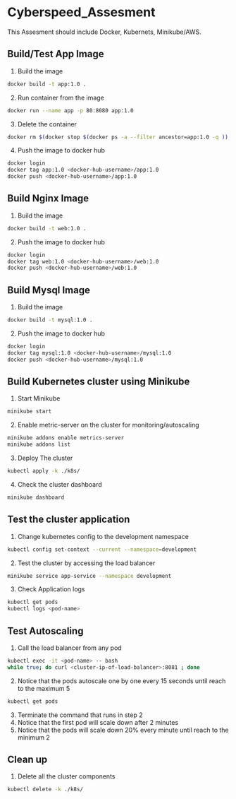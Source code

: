 # Cyberspeed_Assesment
This Assesment should include Docker, Kubernets, Minikube/AWS.

## Build/Test App Image
1. Build the image
```bash
docker build -t app:1.0 .
```
2. Run container from the image
```bash
docker run --name app -p 80:8080 app:1.0
```
3. Delete the container
```bash
docker rm $(docker stop $(docker ps -a --filter ancestor=app:1.0 -q ))
```
4. Push the image to docker hub
```bash
docker login
docker tag app:1.0 <docker-hub-username>/app:1.0
docker push <docker-hub-username>/app:1.0
```

## Build Nginx Image
1. Build the image
```bash
docker build -t web:1.0 .
```
2. Push the image to docker hub
```bash
docker login
docker tag web:1.0 <docker-hub-username>/web:1.0
docker push <docker-hub-username>/web:1.0
```

## Build Mysql Image
1. Build the image
```bash
docker build -t mysql:1.0 .
```
2. Push the image to docker hub
```bash
docker login
docker tag mysql:1.0 <docker-hub-username>/mysql:1.0
docker push <docker-hub-username>/mysql:1.0
```

## Build Kubernetes cluster using Minikube
1. Start Minikube
```bash
minikube start
```
2. Enable metric-server on the cluster for monitoring/autoscaling
```bash
minikube addons enable metrics-server
minikube addons list
```
3. Deploy The cluster
```bash
kubectl apply -k ./k8s/
```
4. Check the cluster dashboard
```bash
minikube dashboard
```

## Test the cluster application
1. Change kubernetes config to the development namespace
```bash
kubectl config set-context --current --namespace=development
```
2. Test the cluster by accessing the load balancer
```bash
minikube service app-service --namespace development
```
3. Check Application logs
```bash
kubectl get pods
kubectl logs <pod-name>
```

## Test Autoscaling
1. Call the load balancer from any pod
```bash
kubectl exec -it <pod-name> -- bash
while true; do curl <cluster-ip-of-load-balancer>:8081 ; done
```
2. Notice that the pods autoscale one by one every 15 seconds until reach to the maximum 5
```bash
kubectl get pods
```
3. Terminate the command that runs in step 2
4. Notice that the first pod will scale down after 2 minutes
5. Notice that the pods will scale down 20% every minute until reach to the minimum 2

## Clean up
1. Delete all the cluster components
```bash
kubectl delete -k ./k8s/
```